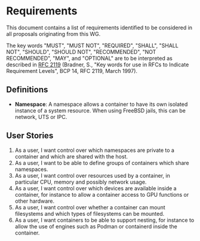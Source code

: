 # Requirements

This document contains a list of requirements identified
to be considered in all proposals originating from this WG.

The key words "MUST", "MUST NOT", "REQUIRED", "SHALL", "SHALL NOT", "SHOULD", "SHOULD NOT", "RECOMMENDED", "NOT RECOMMENDED", "MAY", and "OPTIONAL" are to be interpreted as described in [RFC 2119](https://tools.ietf.org/html/rfc2119) (Bradner, S., "Key words for use in RFCs to Indicate Requirement Levels", BCP 14, RFC 2119, March 1997).

## Definitions

- **Namespace**: A namespace allows a container to have its own isolated
  instance of a system resource. When using FreeBSD jails, this can be network,
  UTS or IPC.

## User Stories

1. As a user, I want control over which namespaces are private to a container
   and which are shared with the host.
2. As a user, I want to be able to define groups of containers which share
   namespaces.
3. As a user, I want control over resources used by a container, in particular
   CPU, memory and possibly network usage.
4. As a user, I want control over which devices are available inside a
   container, for instance to allow a container access to GPU functions or other
   hardware.
5. As a user, I want control over whether a container can mount filesystems and
   which types of filesystems can be mounted.
6. As a user, I want containers to be able to support nesting, for instance to
   allow the use of engines such as Podman or containerd inside the
   container.
